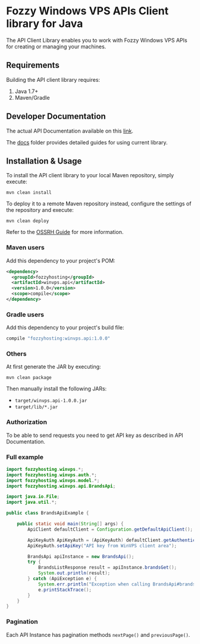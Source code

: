 # Fozzy Windows VPS APIs Client library for Java

The API Client Library enables you to work with Fozzy Windows VPS APIs for creating or managing your machines.

## Requirements

Building the API client library requires:
1. Java 1.7+
2. Maven/Gradle

## Developer Documentation

The actual API Documentation available on this [link](https://winvps.fozzy.com/api/v2_docs).

The [docs](docs) folder provides detailed guides for using current library.

## Installation & Usage

To install the API client library to your local Maven repository, simply execute:

```shell
mvn clean install
```

To deploy it to a remote Maven repository instead, configure the settings of the repository and execute:

```shell
mvn clean deploy
```

Refer to the [OSSRH Guide](http://central.sonatype.org/pages/ossrh-guide.html) for more information.

### Maven users

Add this dependency to your project's POM:

```xml
<dependency>
  <groupId>fozzyhosting</groupId>
  <artifactId>winvps.api</artifactId>
  <version>1.0.0</version>
  <scope>compile</scope>
</dependency>
```

### Gradle users

Add this dependency to your project's build file:

```groovy
compile "fozzyhosting:winvps.api:1.0.0"
```

### Others

At first generate the JAR by executing:

```shell
mvn clean package
```

Then manually install the following JARs:

* `target/winvps.api-1.0.0.jar`
* `target/lib/*.jar`

### Authorization

To be able to send requests you need to get API key as described in API Documentation.


### Full example

```java
import fozzyhosting.winvps.*;
import fozzyhosting.winvps.auth.*;
import fozzyhosting.winvps.model.*;
import fozzyhosting.winvps.api.BrandsApi;

import java.io.File;
import java.util.*;

public class BrandsApiExample {

    public static void main(String[] args) {
        ApiClient defaultClient = Configuration.getDefaultApiClient();

        ApiKeyAuth ApiKeyAuth = (ApiKeyAuth) defaultClient.getAuthentication("ApiKeyAuth");
        ApiKeyAuth.setApiKey("API key from WinVPS client area");

        BrandsApi apiInstance = new BrandsApi();
        try {
            BrandsListResponse result = apiInstance.brandsGet();
            System.out.println(result);
        } catch (ApiException e) {
            System.err.println("Exception when calling BrandsApi#brandsGet");
            e.printStackTrace();
        }
    }
}
```

### Pagination

Each API Instance has pagination methods `nextPage()` and `previousPage()`.

